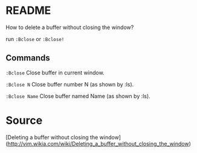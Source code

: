 # README

How to delete a buffer without closing the window?

run `:Bclose` or `:Bclose!`


## Commands

`:Bclose`                        Close buffer in current window.

`:Bclose N`                      Close buffer number N (as shown by :ls).

`:Bclose Name`                   Close buffer named Name (as shown by :ls).


# Source

[Deleting a buffer without closing the window]
(http://vim.wikia.com/wiki/Deleting_a_buffer_without_closing_the_window)
